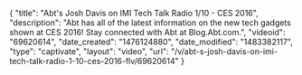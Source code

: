 {
    "title": "Abt's Josh Davis on IMI Tech Talk Radio 1\/10 - CES 2016",
    "description": "Abt has all of the latest information on the new tech gadgets shown at CES 2016! Stay connected with Abt at Blog.Abt.com.",
    "videoid": "69620614",
    "date_created": "1476124880",
    "date_modified": "1483382117",
    "type": "captivate",
    "layout": "video",
    "url": "\/v\/abt-s-josh-davis-on-imi-tech-talk-radio-1-10-ces-2016-flv\/69620614"
}